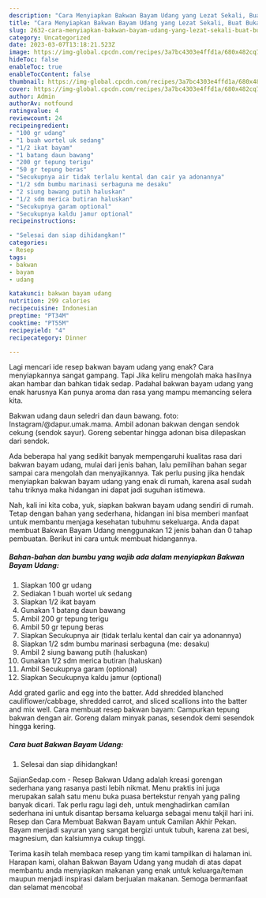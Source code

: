 ```yaml
---
description: "Cara Menyiapkan Bakwan Bayam Udang yang Lezat Sekali, Buat Buka Puasa Lezat"
title: "Cara Menyiapkan Bakwan Bayam Udang yang Lezat Sekali, Buat Buka Puasa Lezat"
slug: 2632-cara-menyiapkan-bakwan-bayam-udang-yang-lezat-sekali-buat-buka-puasa-lezat
category: Uncategorized
date: 2023-03-07T13:18:21.523Z
image: https://img-global.cpcdn.com/recipes/3a7bc4303e4ffd1a/680x482cq70/bakwan-bayam-udang-foto-resep-utama.jpg
hideToc: false
enableToc: true
enableTocContent: false
thumbnail: https://img-global.cpcdn.com/recipes/3a7bc4303e4ffd1a/680x482cq70/bakwan-bayam-udang-foto-resep-utama.jpg
cover: https://img-global.cpcdn.com/recipes/3a7bc4303e4ffd1a/680x482cq70/bakwan-bayam-udang-foto-resep-utama.jpg
author: Admin
authorAv: notfound
ratingvalue: 4
reviewcount: 24
recipeingredient:
- "100 gr udang"
- "1 buah wortel uk sedang"
- "1/2 ikat bayam"
- "1 batang daun bawang"
- "200 gr tepung terigu"
- "50 gr tepung beras"
- "Secukupnya air tidak terlalu kental dan cair ya adonannya"
- "1/2 sdm bumbu marinasi serbaguna me desaku"
- "2 siung bawang putih haluskan"
- "1/2 sdm merica butiran haluskan"
- "Secukupnya garam optional"
- "Secukupnya kaldu jamur optional"
recipeinstructions:

- "Selesai dan siap dihidangkan!"
categories:
- Resep
tags:
- bakwan
- bayam
- udang

katakunci: bakwan bayam udang 
nutrition: 299 calories
recipecuisine: Indonesian
preptime: "PT34M"
cooktime: "PT55M"
recipeyield: "4"
recipecategory: Dinner

---
```



Lagi mencari ide resep bakwan bayam udang yang enak? Cara menyiapkannya sangat gampang. Tapi Jika keliru mengolah maka hasilnya akan hambar dan bahkan tidak sedap. Padahal bakwan bayam udang yang enak harusnya Kan punya aroma dan rasa yang mampu memancing selera kita.


Bakwan udang daun seledri dan daun bawang. foto: Instagram/@dapur.umak.mama. Ambil adonan bakwan dengan sendok cekung (sendok sayur). Goreng sebentar hingga adonan bisa dilepaskan dari sendok.

Ada beberapa hal yang sedikit banyak mempengaruhi kualitas rasa dari bakwan bayam udang, mulai dari jenis bahan, lalu pemilihan bahan segar sampai cara mengolah dan menyajikannya. Tak perlu pusing jika hendak menyiapkan bakwan bayam udang yang enak di rumah, karena asal sudah tahu triknya maka hidangan ini dapat jadi suguhan istimewa.


Nah, kali ini kita coba, yuk, siapkan bakwan bayam udang sendiri di rumah. Tetap dengan bahan yang sederhana, hidangan ini bisa memberi manfaat untuk membantu menjaga kesehatan tubuhmu sekeluarga. Anda dapat membuat Bakwan Bayam Udang menggunakan 12 jenis bahan dan 0 tahap pembuatan. Berikut ini cara untuk membuat hidangannya.

<!--inarticleads1-->

##### Bahan-bahan dan bumbu yang wajib ada dalam menyiapkan Bakwan Bayam Udang:

1. Siapkan 100 gr udang
1. Sediakan 1 buah wortel uk sedang
1. Siapkan 1/2 ikat bayam
1. Gunakan 1 batang daun bawang
1. Ambil 200 gr tepung terigu
1. Ambil 50 gr tepung beras
1. Siapkan Secukupnya air (tidak terlalu kental dan cair ya adonannya)
1. Siapkan 1/2 sdm bumbu marinasi serbaguna (me: desaku)
1. Ambil 2 siung bawang putih (haluskan)
1. Gunakan 1/2 sdm merica butiran (haluskan)
1. Ambil Secukupnya garam (optional)
1. Siapkan Secukupnya kaldu jamur (optional)


Add grated garlic and egg into the batter. Add shredded blanched cauliflower/cabbage, shredded carrot, and sliced scallions into the batter and mix well. Cara membuat resep bakwan bayam: Campurkan tepung bakwan dengan air. Goreng dalam minyak panas, sesendok demi sesendok hingga kering. 

<!--inarticleads2-->

##### Cara buat Bakwan Bayam Udang:


1. Selesai dan siap dihidangkan!

SajianSedap.com - Resep Bakwan Udang adalah kreasi gorengan sederhana yang rasanya pasti lebih nikmat. Menu praktis ini juga merupakan salah satu menu buka puasa bertekstur renyah yang paling banyak dicari. Tak perlu ragu lagi deh, untuk menghadirkan camilan sederhana ini untuk disantap bersama keluarga sebagai menu takjil hari ini. Resep dan Cara Membuat Bakwan Bayam untuk Camilan Akhir Pekan. Bayam menjadi sayuran yang sangat bergizi untuk tubuh, karena zat besi, magnesium, dan kalsiumnya cukup tinggi. 

Terima kasih telah membaca resep yang tim kami tampilkan di halaman ini. Harapan kami, olahan Bakwan Bayam Udang yang mudah di atas dapat membantu anda menyiapkan makanan yang enak untuk keluarga/teman maupun menjadi inspirasi dalam berjualan makanan. Semoga bermanfaat dan selamat mencoba!
